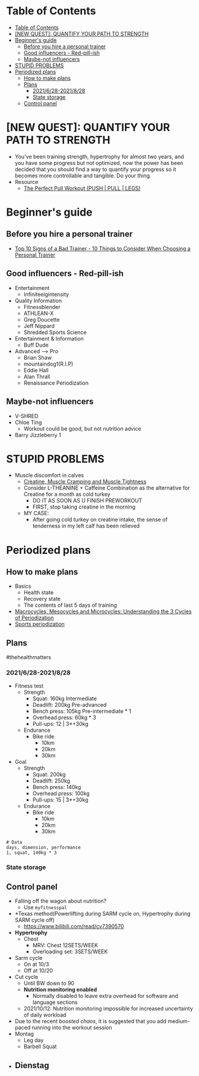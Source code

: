 # Table of Contents
- [Table of Contents](#table-of-contents)
- [\[NEW QUEST\]: QUANTIFY YOUR PATH TO STRENGTH](#new-quest-quantify-your-path-to-strength)
- [Beginner's guide](#beginners-guide)
  - [Before you hire a personal trainer](#before-you-hire-a-personal-trainer)
  - [Good influencers - Red-pill-ish](#good-influencers---red-pill-ish)
  - [Maybe-not  influencers](#maybe-not--influencers)
- [STUPID PROBLEMS](#stupid-problems)
- [Periodized plans](#periodized-plans)
  - [How to make plans](#how-to-make-plans)
  - [Plans](#plans)
    - [2021/6/28-2021/8/28](#2021628-2021828)
    - [State storage](#state-storage)
  - [Control panel](#control-panel)

# \[NEW QUEST\]: QUANTIFY YOUR PATH TO STRENGTH
- You've been training strength, hypertrophy for almost two years, and you have some progress but not optimized, now the power has been decided that you should find a way to quantify your progress so it becomes more controllable and tangible. Do your thing.
- Resource
  - [The Perfect Pull Workout (PUSH | PULL | LEGS)](https://www.youtube.com/watch?v=IOl42YpK_Es)


# Beginner's guide
## Before you hire a personal trainer
- [Top 10 Signs of a Bad Trainer - 10 Things to Consider When Choosing a Personal Trainer](https://www.youtube.com/watch?v=AVg8qX0Xgt4&t=252s)
## Good influencers - Red-pill-ish
- Entertainment
  - Infiniteelgintensity
- Quality Information
  - Fitnessblender
  - ATHLEAN-X
  - Greg Doucette
  - Jeff Nippard
  - Shredded Sports Science
- Entertainment & Information
  - Buff Dude
- Advanced --> Pro
  - Brian Shaw
  - mountaindog1(R.I.P)
  - Eddie Hall
  - Alan Thrall
  - Renaissance Periodization
## Maybe-not  influencers
- V-SHRED
- Chloe Ting
  - Workout could be good, but not nutrition advice
- Barry Jizzleberry 1

# STUPID PROBLEMS
- Muscle discomfort in calves
  - [Creatine, Muscle Cramping and Muscle Tightness](http://www.andersenchiro.com/Creatine,%20Muscle%20Cramping%20and%20Muscle%20Tightness.htm)
  - Consider L-THEANINE + Caffeine Combination as the alternative for Creatine for a month as cold turkey 
    - DO IT AS SOON AS U FINISH PREWORKOUT
    - FIRST, stop taking creatine in the morning
  - MY CASE:
    - After going cold turkey on creatine intake, the sense of tenderness in my left calf has been relieved

# Periodized plans
## How to make plans
- Basics
  - Health state
  - Recovery state
  - The contents of last 5 days of training
- [Macrocycles, Mesocycles and Microcycles: Understanding the 3 Cycles of Periodization](https://www.trainingpeaks.com/blog/macrocycles-mesocycles-and-microcycles-understanding-the-3-cycles-of-periodization/#:~:text=A%20mesocycle%20refers%20to%20a,usually%20a%20week%20of%20training.)
- [Sports periodization](https://en.wikipedia.org/wiki/Sports_periodization#:~:text=The%20microcycle%20is%20generally%20up,representing%20a%20year%20or%20two.)

## Plans
#thehealthmatters
### 2021/6/28-2021/8/28
- Fitness test
  - Strength
    - Squat: 160kg Intermediate
    - Deadlift: 200kg Pre-advanced
    - Bench press: 105kg Pre-intermediate * 1
    - Overhead press: 60kg * 3
    - Pull-ups: 12 | 3*+30kg
  - Endurance
    - Bike ride
      - 10km
      - 20km
      - 30km
- Goal
  - Strength
    - Squat: 200kg
    - Deadlift: 250kg
    - Bench press: 140kg
    - Overhead press: 100kg
    - Pull-ups: 15 | 3*+30kg
  - Endurance
    - Bike ride
      - 10km
      - 20km
      - 30km
```csv
# Data
days, dimension, performance
1, squat, 140kg * 3
```
### State storage
## Control panel
- Falling off the wagon about nutrition?
  - Use `myfitnesspal`
- *Texas method(Powerlifting during SARM cycle on, Hypertrophy during SARM cycle off)
  - https://www.bilibili.com/read/cv7390570
- **Hypertrophy**
  - Chest
    - MRV: Chest 12SETS/WEEK
    - Overloading set: 3SETS/WEEK
- Sarm cycle
  - On at 10/3
  - Off at 10/20
- Cut cycle
  - Until BW down to 90
  - **Nutrition monitoring enabled**
    - Normally disabled to leave extra overhead for software and language sections
  - 2021/10/12: Nutrition monitoring impossible for increased uncertainty of daily workload
- Due to the recent *boosted chaos*, it is suggested that you add medium-paced running into the workout session
- Montag
  - Leg day
  - Barbell Squat
- Dienstag
  - 